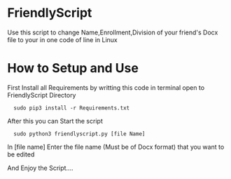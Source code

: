 # FriendlyScript
Use this script to change Name,Enrollment,Division of your friend's Docx file to your in one code of line in Linux

# How to Setup and Use

First Install all Requirements by writting this code in terminal open to FriendlyScript Directory

      sudo pip3 install -r Requirements.txt

After this you can Start the script

      sudo python3 friendlyscript.py [file Name]

In [file name] Enter the file name (Must be of Docx format) that you want to be edited

And Enjoy the Script....

